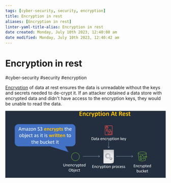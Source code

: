 ```yaml
---
tags: [cyber-security, security, encryption]
title: Encryption in rest
aliases: [Encryption in rest]
linter-yaml-title-alias: Encryption in rest
date created: Monday, July 10th 2023, 12:40:08 am
date modified: Monday, July 10th 2023, 12:40:42 am
---
```

# Encryption in rest
#cyber-security #security #encryption 

[Encryption](Cyber%20Security/Cryptography/Encryption.md) of data at rest ensures the data is unreadable without the keys and secrets needed to de-crypt it. If an attacker obtained a data store with encrypted data and didn't have access to the encryption keys, they would be unable to read the data.


![](Attachments/Pasted%20image%2020230321163225.png)

